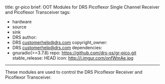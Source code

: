 title: gr-pico 
brief: OOT Modules for DRS Picoflexor Single Channel Receiver and Picoflexor Transceiver
tags:
  - hardware
  - source
  - sink
  - DRS
author:
  - DRS <customerhelp@drs.com>
copyright_owner:
  - DRS <customerhelp@drs.com>
dependencies:
  - gnuradio(>=3.7.8)
repo: https://github.com/drs-ss/gr-pico.git
stable_release: HEAD
icon: http://i.imgur.com/onfWmAe.jpg 
---

These modules are used to control the DRS Picoflexor Receiver and Picoflexor Transceiver.
